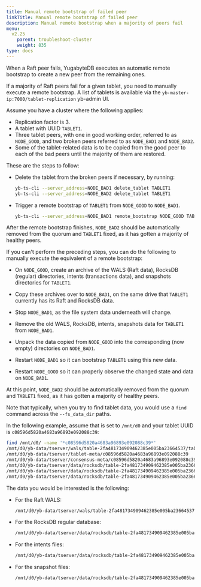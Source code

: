 ```yaml
---
title: Manual remote bootstrap of failed peer
linkTitle: Manual remote bootstrap of failed peer
description: Manual remote bootstrap when a majority of peers fail
menu:
  v2.25
    parent: troubleshoot-cluster
    weight: 835
type: docs
---
```


When a Raft peer fails, YugabyteDB executes an automatic remote bootstrap to create a new peer from the remaining ones.

If a majority of Raft peers fail for a given tablet, you need to manually execute a remote bootstrap. A list of tablets is available via the `yb-master-ip:7000/tablet-replication` yb-admin UI.

Assume you have a cluster where the following applies:

- Replication factor is 3.
- A tablet with UUID `TABLET1`.
- Three tablet peers, with one in good working order, referred to as `NODE_GOOD`, and two broken peers referred to as `NODE_BAD1` and `NODE_BAD2`.
- Some of the tablet-related data is to be copied from the good peer to each of the bad peers until the majority of them are restored.

These are the steps to follow:

- Delete the tablet from the broken peers if necessary, by running:

    ```sh
    yb-ts-cli --server_address=NODE_BAD1 delete_tablet TABLET1
    yb-ts-cli --server_address=NODE_BAD2 delete_tablet TABLET1
    ```

- Trigger a remote bootstrap of `TABLET1` from `NODE_GOOD` to `NODE_BAD1`.

    ```sh
    yb-ts-cli --server_address=NODE_BAD1 remote_bootstrap NODE_GOOD TABLET1
    ```

After the remote bootstrap finishes, `NODE_BAD2` should be automatically removed from the quorum and `TABLET1` fixed, as it has gotten a majority of healthy peers.

If you can't perform the preceding steps, you can do the following to manually execute the equivalent of a remote bootstrap:

- On `NODE_GOOD`, create an archive of the WALS (Raft data), RocksDB (regular) directories, intents (transactions data), and snapshots directories for `TABLET1`.

- Copy these archives over to `NODE_BAD1`, on the same drive that `TABLET1` currently has its Raft and RocksDB data.

- Stop `NODE_BAD1`, as the file system data underneath will change.

- Remove the old WALS, RocksDB, intents, snapshots data for `TABLET1` from `NODE_BAD1`.

- Unpack the data copied from `NODE_GOOD` into the corresponding (now empty) directories on `NODE_BAD1`.

- Restart `NODE_BAD1` so it can bootstrap `TABLET1` using this new data.

- Restart `NODE_GOOD` so it can properly observe the changed state and data on `NODE_BAD1`.

At this point, `NODE_BAD2` should be automatically removed from the quorum and `TABLET1` fixed, as it has gotten a majority of healthy peers.

Note that typically, when you try to find tablet data, you would use a `find` command across the `--fs_data_dir` paths.

In the following example, assume that is set to `/mnt/d0` and your tablet UUID is `c08596d5820a4683a96893e092088c39`:

```bash
find /mnt/d0/ -name '*c08596d5820a4683a96893e092088c39*'
/mnt/d0/yb-data/tserver/wals/table-2fa481734909462385e005ba23664537/tablet-c08596d5820a4683a96893e092088c39
/mnt/d0/yb-data/tserver/tablet-meta/c08596d5820a4683a96893e092088c39
/mnt/d0/yb-data/tserver/consensus-meta/c08596d5820a4683a96893e092088c39
/mnt/d0/yb-data/tserver/data/rocksdb/table-2fa481734909462385e005ba23664537/tablet-c08596d5820a4683a96893e092088c39
/mnt/d0/yb-data/tserver/data/rocksdb/table-2fa481734909462385e005ba23664537/tablet-c08596d5820a4683a96893e092088c39.intents
/mnt/d0/yb-data/tserver/data/rocksdb/table-2fa481734909462385e005ba23664537/tablet-c08596d5820a4683a96893e092088c39.snapshots
```

The data you would be interested is the following:

- For the Raft WALS:

  ```bash
  /mnt/d0/yb-data/tserver/wals/table-2fa481734909462385e005ba23664537/tablet-c08596d5820a4683a96893e092088c39
  ```

- For the RocksDB regular database:

  ```bash
  /mnt/d0/yb-data/tserver/data/rocksdb/table-2fa481734909462385e005ba23664537/tablet-c08596d5820a4683a96893e092088c39
  ```

- For the intents files:

  ```bash
  /mnt/d0/yb-data/tserver/data/rocksdb/table-2fa481734909462385e005ba23664537/tablet-c08596d5820a4683a96893e092088c39.intents
  ```

- For the snapshot files:

  ```bash
  /mnt/d0/yb-data/tserver/data/rocksdb/table-2fa481734909462385e005ba23664537/tablet-c08596d5820a4683a96893e092088c39.snapshots
  ```
